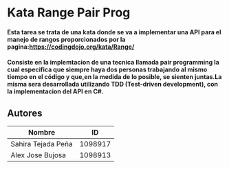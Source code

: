 # Kata Range Pair Prog 

#### Esta tarea se trata de una kata donde se va a implementar una API para el manejo de rangos proporcionados por la pagina:https://codingdojo.org/kata/Range/ 

#### Consiste en la implemtacion de una tecnica llamada pair programming la cual  especifica que siempre haya dos personas trabajando al mismo tiempo en el código y que,en la medida de lo posible, se sienten juntas.La misma sera desarrollada utilizando TDD (Test-driven development), con la implementacion del API en C#.


## Autores
| Nombre | ID | 
| ---- | ---- | 
| Sahira Tejada Peña | 1098917 |
| Alex Jose Bujosa | 1098913 |
